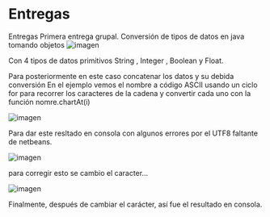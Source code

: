 # Entregas
Entregas
Primera entrega grupal.
Conversión de tipos de datos en java tomando objetos
![imagen](https://github.com/user-attachments/assets/e3a82e3d-b2d4-4dd4-8a09-f75607d720c9)


Con 4 tipos de datos primitivos
String , Integer , Boolean y Float.

Para posteriormente en este caso concatenar los datos y su debida conversión 
En el ejemplo vemos el nombre a código ASCII usando un ciclo for para recorrer los caracteres de la cadena y convertir cada uno con la función nomre.chartAt(i)

![imagen](https://github.com/user-attachments/assets/10ae1be2-7996-4ecf-aca6-458a18e1611e)


Para dar este resltado en consola con algunos errores por el UTF8 faltante de netbeans. 

![imagen](https://github.com/user-attachments/assets/42dca634-4496-4cab-a1fc-d0db0737e0b7)


para corregir esto se cambio el caracter...

![imagen](https://github.com/user-attachments/assets/336b8301-9a1d-45df-9fe0-9a7655f5af10)


Finalmente, después de cambiar el carácter, así fue el resultado en consola.
